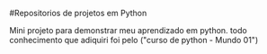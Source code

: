 #Repositorios de projetos em Python

Mini projeto para demonstrar meu aprendizado em python. todo conhecimento que adiquiri foi pelo ("curso de python - Mundo 01")




